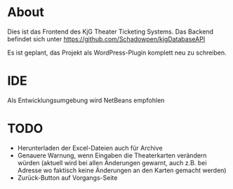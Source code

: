 # About
Dies ist das Frontend des KjG Theater Ticketing Systems.
Das Backend befindet sich unter https://github.com/Schadowpen/kjgDatabaseAPI

Es ist geplant, das Projekt als WordPress-Plugin komplett neu zu schreiben.


# IDE
Als Entwicklungsumgebung wird NetBeans empfohlen


# TODO
- Herunterladen der Excel-Dateien auch für Archive
- Genauere Warnung, wenn Eingaben die Theaterkarten verändern würden (aktuell wird bei allen Änderungen gewarnt, auch z.B. bei Adresse wo faktisch keine Änderungen an den Karten gemacht werden)
- Zurück-Button auf Vorgangs-Seite

